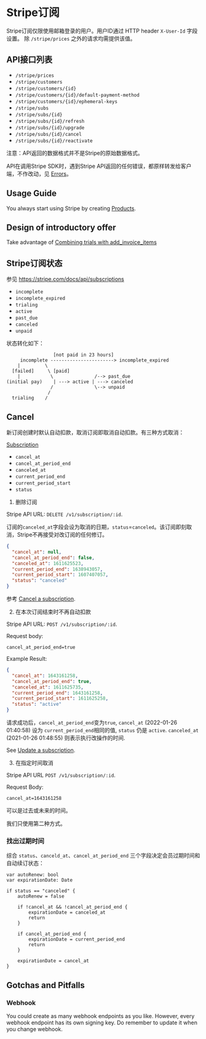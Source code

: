 # Stripe订阅

Stripe订阅仅限使用邮箱登录的用户。用户ID通过 HTTP header `X-User-Id` 字段设置。
除 `/stripe/prices` 之外的请求均需提供该值。

## API接口列表

* `/stripe/prices`
* `/stripe/customers`
* `/stripe/customers/{id}`
* `/stripe/customers/{id}/default-payment-method`
* `/stripe/customers/{id}/ephemeral-keys`
* `/stripe/subs`
* `/stripe/subs/{id}`
* `/stripe/subs/{id}/refresh`
* `/stripe/subs/{id}/upgrade`
* `/stripe/subs/{id}/cancel`
* `/stripe/subs/{id}/reactivate`

注意：API返回的数据格式并不是Stripe的原始数据格式。

API在调用Stripe SDK时，遇到Stripe API返回的任何错误，都原样转发给客户端，不作改动，见 [Errors](https://stripe.com/docs/api/errors)。

## Usage Guide

You always start using Stripe by creating [Products](https://stripe.com/docs/api/products). 

## Design of introductory offer

Take advantage of [Combining trials with add_invoice_items](https://stripe.com/docs/billing/subscriptions/trials#combine-trial-add-invoice-items)

## Stripe订阅状态

参见 https://stripe.com/docs/api/subscriptions

* `incomplete`
* `incomplete_expired`
* `trialing`
* `active`
* `past_due`
* `canceled`
* `unpaid`

状态转化如下：

```
                 [not paid in 23 hours]
     incomplete -----------------------> incomplete_expired 
    |         \ 
  [failed]     \ [paid]
    |           \               /--> past_due
(initial pay)    | ---> active | ---> canceled
                /               \--> unpaid
               /
  trialing    /
```

## Cancel

新订阅创建时默认自动扣款，取消订阅即取消自动扣款。有三种方式取消：

[Subscription](https://stripe.com/docs/api/subscriptions/object)

* `cancel_at`
* `cancel_at_period_end`
* `canceled_at`
* `current_period_end`
* `current_period_start`
* `status`

1. 删除订阅

Stripe API URL: `DELETE /v1/subscription/:id`. 

订阅的`canceled_at`字段会设为取消的日期，`status`=`canceled`。该订阅即刻取消，Stripe不再接受对改订阅的任何修订。

```json
{
  "cancel_at": null,
  "cancel_at_period_end": false,
  "canceled_at": 1611625523,
  "current_period_end": 1638943057,
  "current_period_start": 1607407057,
  "status": "canceled"
}
```

参考 [Cancel a subscription](https://stripe.com/docs/api/subscriptions/cancel).

2. 在本次订阅结束时不再自动扣款 

Stripe API URL: `POST /v1/subscription/:id`.

Request body:

```
cancel_at_period_end=true
```

Example Result:

```json
{
  "cancel_at": 1643161258,
  "cancel_at_period_end": true,
  "canceled_at": 1611625735,
  "current_period_end": 1643161258,
  "current_period_start": 1611625258,
  "status": "active"
}
```

请求成功后，`cancel_at_period_end`变为`true`, `cancel_at` (2022-01-26 01:40:58) 设为 `current_period_end`相同的值, `status` 仍是 `active`. `canceled_at` (2021-01-26 01:48:55) 则表示执行改操作的时间.

See [Update a subscription](https://stripe.com/docs/api/subscriptions/update).

3. 在指定时间取消

Stripe API URL `POST /v1/subscription/:id`.

Request Body:

```
cancel_at=1643161258
```
可以是过去或未来的时间。

我们只使用第二种方式。

### 找出过期时间

综合 `status`、`canceld_at`、`cancel_at_period_end` 三个字段决定会员过期时间和自动续订状态：

```
var autoRenew: bool
var expirationDate: Date

if status == "canceled" {
    autoRenew = false

    if !cancel_at && !cancel_at_period_end {
        expirationDate = canceled_at
        return        
    }
    
    if cancel_at_period_end {
        expirationDate = current_period_end
        return
    }

    expirationDate = cancel_at
}
```

## Gotchas and Pitfalls

### Webhook

You could create as many webhook endpoints as you like. However, every webhook endpoint has its own signing key. Do remember to update it when you change webhook.
